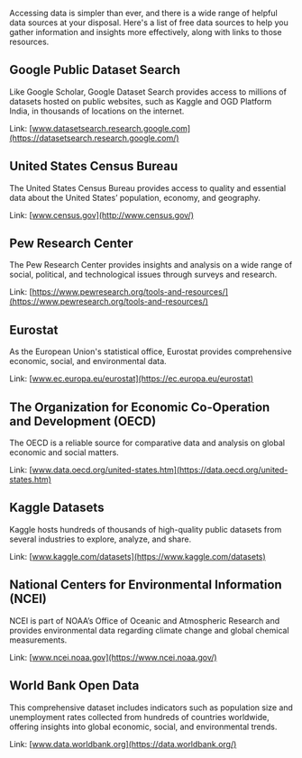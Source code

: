 Accessing data is simpler than ever, and there is a wide range of helpful data sources at your disposal. Here's a list of free data sources to help you gather information and insights more effectively, along with links to those resources. 

## Google Public Dataset Search

Like Google Scholar, Google Dataset Search provides access to millions of datasets hosted on public websites, such as Kaggle and OGD Platform India, in thousands of locations on the internet.

Link: [www.datasetsearch.research.google.com](https://datasetsearch.research.google.com/)

## United States Census Bureau

The United States Census Bureau provides access to quality and essential data about the United States’ population, economy, and geography.

Link: [www.census.gov](http://www.census.gov/)

## Pew Research Center

The Pew Research Center provides insights and analysis on a wide range of social, political, and technological issues through surveys and research.

Link: [https://www.pewresearch.org/tools-and-resources/](https://www.pewresearch.org/tools-and-resources/)

## Eurostat

As the European Union's statistical office, Eurostat provides comprehensive economic, social, and environmental data.

Link: [www.ec.europa.eu/eurostat](https://ec.europa.eu/eurostat)

## The Organization for Economic Co-Operation and Development (OECD)

The OECD is a reliable source for comparative data and analysis on global economic and social matters.

Link: [www.data.oecd.org/united-states.htm](https://data.oecd.org/united-states.htm)

## Kaggle Datasets

Kaggle hosts hundreds of thousands of high-quality public datasets from several industries to explore, analyze, and share. 

Link: [www.kaggle.com/datasets](https://www.kaggle.com/datasets)

## National Centers for Environmental Information (NCEI)

NCEI is part of NOAA’s Office of Oceanic and Atmospheric Research and provides environmental data regarding climate change and global chemical measurements. 

Link: [www.ncei.noaa.gov](https://www.ncei.noaa.gov/)

## World Bank Open Data

This comprehensive dataset includes indicators such as population size and unemployment rates collected from hundreds of countries worldwide, offering insights into global economic, social, and environmental trends.

Link: [www.data.worldbank.org](https://data.worldbank.org/)